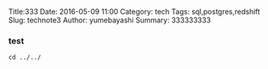 Title:333
Date: 2016-05-09 11:00
Category: tech
Tags: sql,postgres,redshift
Slug: technote3
Author: yumebayashi
Summary: 333333333


### test

```
cd ../../
```

